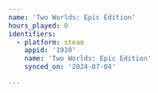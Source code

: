 ```yaml
---
name: 'Two Worlds: Epic Edition'
hours_played: 0
identifiers:
  - platform: steam
    appid: '1930'
    name: 'Two Worlds: Epic Edition'
    synced_on: '2024-07-04'

---
```

